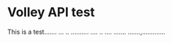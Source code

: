 # Volley API test
This is a test.......
...
..
..........
....
..
....
.......
.......,.............
